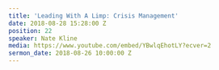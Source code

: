 ```yaml
---
title: 'Leading With A Limp: Crisis Management'
date: 2018-08-28 15:28:00 Z
position: 22
speaker: Nate Kline
media: https://www.youtube.com/embed/YBwlqEhotLY?ecver=2
sermon_date: 2018-08-26 10:00:00 Z
---
```


